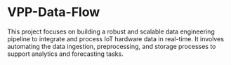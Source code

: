 # VPP-Data-Flow
This project focuses on building a robust and scalable data engineering pipeline to integrate and process IoT hardware data in real-time. It involves automating the data ingestion, preprocessing, and storage processes to support analytics and forecasting tasks.
